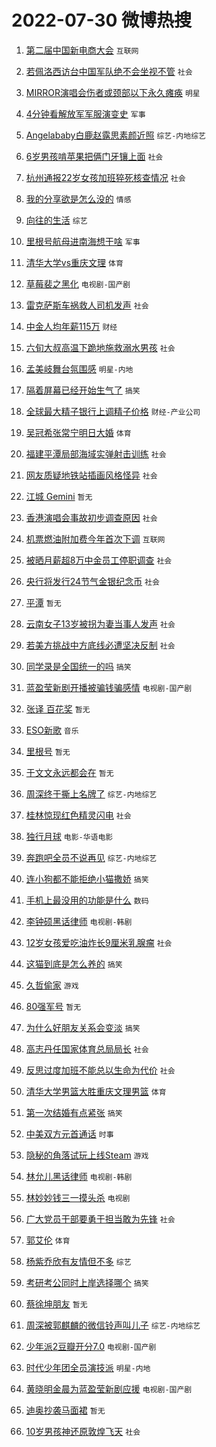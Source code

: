 # 2022-07-30 微博热搜 
1. [第二届中国新电商大会](https://m.weibo.cn/search?containerid=100103type%3D1%26t%3D10%26q%3D%23%E7%AC%AC%E4%BA%8C%E5%B1%8A%E4%B8%AD%E5%9B%BD%E6%96%B0%E7%94%B5%E5%95%86%E5%A4%A7%E4%BC%9A%23&stream_entry_id=51&isnewpage=1&extparam=seat%3D1%26dgr%3D0%26c_type%3D51%26pos%3D0%26filter_type%3Drealtimehot%26cate%3D10103%26display_time%3D1659128629%26pre_seqid%3D16591286297700401118&luicode=10000011&lfid=106003type%3D25%26t%3D3%26disable_hot%3D1%26filter_type%3Drealtimehot) `互联网` 

2. [若佩洛西访台中国军队绝不会坐视不管](https://m.weibo.cn/search?containerid=100103type%3D1%26t%3D10%26q%3D%23%E8%8B%A5%E4%BD%A9%E6%B4%9B%E8%A5%BF%E8%AE%BF%E5%8F%B0%E4%B8%AD%E5%9B%BD%E5%86%9B%E9%98%9F%E7%BB%9D%E4%B8%8D%E4%BC%9A%E5%9D%90%E8%A7%86%E4%B8%8D%E7%AE%A1%23&stream_entry_id=31&isnewpage=1&extparam=seat%3D1%26dgr%3D0%26pos%3D0%26flag%3D1%26lcate%3D5001%26filter_type%3Drealtimehot%26c_type%3D31%26realpos%3D1%26cate%3D0%26display_time%3D1659128629%26pre_seqid%3D16591286297700401118&luicode=10000011&lfid=106003type%3D25%26t%3D3%26disable_hot%3D1%26filter_type%3Drealtimehot) `社会` 

3. [MIRROR演唱会伤者或颈部以下永久瘫痪](https://m.weibo.cn/search?containerid=100103type%3D1%26t%3D10%26q%3D%23MIRROR%E6%BC%94%E5%94%B1%E4%BC%9A%E4%BC%A4%E8%80%85%E6%88%96%E9%A2%88%E9%83%A8%E4%BB%A5%E4%B8%8B%E6%B0%B8%E4%B9%85%E7%98%AB%E7%97%AA%23&stream_entry_id=31&isnewpage=1&extparam=seat%3D1%26dgr%3D0%26pos%3D1%26flag%3D0%26lcate%3D5001%26filter_type%3Drealtimehot%26c_type%3D31%26realpos%3D2%26cate%3D0%26display_time%3D1659128629%26pre_seqid%3D16591286297700401118&luicode=10000011&lfid=106003type%3D25%26t%3D3%26disable_hot%3D1%26filter_type%3Drealtimehot) `明星` 

4. [4分钟看解放军军服演变史](https://m.weibo.cn/search?containerid=100103type%3D1%26t%3D10%26q%3D%234%E5%88%86%E9%92%9F%E7%9C%8B%E8%A7%A3%E6%94%BE%E5%86%9B%E5%86%9B%E6%9C%8D%E6%BC%94%E5%8F%98%E5%8F%B2%23&stream_entry_id=31&isnewpage=1&extparam=seat%3D1%26dgr%3D0%26pos%3D2%26flag%3D0%26lcate%3D5001%26filter_type%3Drealtimehot%26c_type%3D31%26realpos%3D3%26cate%3D0%26display_time%3D1659128629%26pre_seqid%3D16591286297700401118&luicode=10000011&lfid=106003type%3D25%26t%3D3%26disable_hot%3D1%26filter_type%3Drealtimehot) `军事` 

5. [Angelababy白鹿赵露思素颜近照](https://m.weibo.cn/search?containerid=100103type%3D1%26t%3D10%26q%3D%23Angelababy%E7%99%BD%E9%B9%BF%E8%B5%B5%E9%9C%B2%E6%80%9D%E7%B4%A0%E9%A2%9C%E8%BF%91%E7%85%A7%23&stream_entry_id=31&isnewpage=1&extparam=seat%3D1%26dgr%3D0%26pos%3D3%26flag%3D0%26lcate%3D5001%26filter_type%3Drealtimehot%26c_type%3D31%26realpos%3D4%26cate%3D0%26display_time%3D1659128629%26pre_seqid%3D16591286297700401118&luicode=10000011&lfid=106003type%3D25%26t%3D3%26disable_hot%3D1%26filter_type%3Drealtimehot) `综艺-内地综艺` 

6. [6岁男孩啃苹果把俩门牙镶上面](https://m.weibo.cn/search?containerid=100103type%3D1%26t%3D10%26q%3D%236%E5%B2%81%E7%94%B7%E5%AD%A9%E5%95%83%E8%8B%B9%E6%9E%9C%E6%8A%8A%E4%BF%A9%E9%97%A8%E7%89%99%E9%95%B6%E4%B8%8A%E9%9D%A2%23&stream_entry_id=31&isnewpage=1&extparam=seat%3D1%26dgr%3D0%26pos%3D4%26flag%3D0%26lcate%3D5001%26filter_type%3Drealtimehot%26c_type%3D31%26realpos%3D5%26cate%3D0%26display_time%3D1659128629%26pre_seqid%3D16591286297700401118&luicode=10000011&lfid=106003type%3D25%26t%3D3%26disable_hot%3D1%26filter_type%3Drealtimehot) `社会` 

7. [杭州通报22岁女孩加班猝死核查情况](https://m.weibo.cn/search?containerid=100103type%3D1%26t%3D10%26q%3D%23%E6%9D%AD%E5%B7%9E%E9%80%9A%E6%8A%A522%E5%B2%81%E5%A5%B3%E5%AD%A9%E5%8A%A0%E7%8F%AD%E7%8C%9D%E6%AD%BB%E6%A0%B8%E6%9F%A5%E6%83%85%E5%86%B5%23&stream_entry_id=31&isnewpage=1&extparam=seat%3D1%26dgr%3D0%26pos%3D5%26flag%3D0%26lcate%3D5001%26filter_type%3Drealtimehot%26c_type%3D31%26realpos%3D6%26cate%3D0%26display_time%3D1659128629%26pre_seqid%3D16591286297700401118&luicode=10000011&lfid=106003type%3D25%26t%3D3%26disable_hot%3D1%26filter_type%3Drealtimehot) `社会` 

8. [我的分享欲是怎么没的](https://m.weibo.cn/search?containerid=100103type%3D1%26t%3D10%26q%3D%23%E6%88%91%E7%9A%84%E5%88%86%E4%BA%AB%E6%AC%B2%E6%98%AF%E6%80%8E%E4%B9%88%E6%B2%A1%E7%9A%84%23&stream_entry_id=31&isnewpage=1&extparam=seat%3D1%26dgr%3D0%26pos%3D6%26flag%3D0%26lcate%3D5001%26filter_type%3Drealtimehot%26c_type%3D31%26realpos%3D7%26cate%3D0%26display_time%3D1659128629%26pre_seqid%3D16591286297700401118&luicode=10000011&lfid=106003type%3D25%26t%3D3%26disable_hot%3D1%26filter_type%3Drealtimehot) `情感` 

9. [向往的生活](https://m.weibo.cn/search?containerid=100103type%3D1%26t%3D10%26q%3D%E5%90%91%E5%BE%80%E7%9A%84%E7%94%9F%E6%B4%BB&stream_entry_id=31&isnewpage=1&extparam=seat%3D1%26dgr%3D0%26pos%3D7%26flag%3D0%26lcate%3D5001%26filter_type%3Drealtimehot%26c_type%3D31%26realpos%3D8%26cate%3D0%26display_time%3D1659128629%26pre_seqid%3D16591286297700401118&luicode=10000011&lfid=106003type%3D25%26t%3D3%26disable_hot%3D1%26filter_type%3Drealtimehot) `综艺` 

10. [里根号航母进南海想干啥](https://m.weibo.cn/search?containerid=100103type%3D1%26t%3D10%26q%3D%23%E9%87%8C%E6%A0%B9%E5%8F%B7%E8%88%AA%E6%AF%8D%E8%BF%9B%E5%8D%97%E6%B5%B7%E6%83%B3%E5%B9%B2%E5%95%A5%23&stream_entry_id=31&isnewpage=1&extparam=seat%3D1%26dgr%3D0%26pos%3D8%26flag%3D0%26lcate%3D5001%26filter_type%3Drealtimehot%26c_type%3D31%26realpos%3D9%26cate%3D0%26display_time%3D1659128629%26pre_seqid%3D16591286297700401118&luicode=10000011&lfid=106003type%3D25%26t%3D3%26disable_hot%3D1%26filter_type%3Drealtimehot) `军事` 

11. [清华大学vs重庆文理](http://m.weibo.cn/c/wbox?&id=j84w2uenjc&roomid=11480&q=%23%E6%B8%85%E5%8D%8E%E5%A4%A7%E5%AD%A6vs%E9%87%8D%E5%BA%86%E6%96%87%E7%90%86%23&extparam=seat%3D1%26dgr%3D0%26pos%3D9%26flag%3D0%26lcate%3D5001%26filter_type%3Drealtimehot%26c_type%3D31%26realpos%3D10%26cate%3D0%26display_time%3D1659128629%26pre_seqid%3D16591286297700401118&luicode=10000011&lfid=106003type%3D25%26t%3D3%26disable_hot%3D1%26filter_type%3Drealtimehot) `体育` 

12. [草莓裴之黑化](https://m.weibo.cn/search?containerid=100103type%3D1%26t%3D10%26q%3D%23%E8%8D%89%E8%8E%93%E8%A3%B4%E4%B9%8B%E9%BB%91%E5%8C%96%23&stream_entry_id=31&isnewpage=1&extparam=seat%3D1%26dgr%3D0%26pos%3D10%26flag%3D0%26lcate%3D5001%26filter_type%3Drealtimehot%26c_type%3D31%26realpos%3D11%26cate%3D0%26display_time%3D1659128629%26pre_seqid%3D16591286297700401118&luicode=10000011&lfid=106003type%3D25%26t%3D3%26disable_hot%3D1%26filter_type%3Drealtimehot) `电视剧-国产剧` 

13. [雷克萨斯车祸救人司机发声](https://m.weibo.cn/search?containerid=100103type%3D1%26t%3D10%26q%3D%23%E9%9B%B7%E5%85%8B%E8%90%A8%E6%96%AF%E8%BD%A6%E7%A5%B8%E6%95%91%E4%BA%BA%E5%8F%B8%E6%9C%BA%E5%8F%91%E5%A3%B0%23&stream_entry_id=31&isnewpage=1&extparam=seat%3D1%26dgr%3D0%26pos%3D11%26flag%3D0%26lcate%3D5001%26filter_type%3Drealtimehot%26c_type%3D31%26realpos%3D12%26cate%3D0%26display_time%3D1659128629%26pre_seqid%3D16591286297700401118&luicode=10000011&lfid=106003type%3D25%26t%3D3%26disable_hot%3D1%26filter_type%3Drealtimehot) `社会` 

14. [中金人均年薪115万](https://m.weibo.cn/search?containerid=100103type%3D1%26t%3D10%26q%3D%23%E4%B8%AD%E9%87%91%E4%BA%BA%E5%9D%87%E5%B9%B4%E8%96%AA115%E4%B8%87%23&stream_entry_id=31&isnewpage=1&extparam=seat%3D1%26dgr%3D0%26pos%3D12%26flag%3D0%26lcate%3D5001%26filter_type%3Drealtimehot%26c_type%3D31%26realpos%3D13%26cate%3D0%26display_time%3D1659128629%26pre_seqid%3D16591286297700401118&luicode=10000011&lfid=106003type%3D25%26t%3D3%26disable_hot%3D1%26filter_type%3Drealtimehot) `财经` 

15. [六旬大叔高温下跪地施救溺水男孩](https://m.weibo.cn/search?containerid=100103type%3D1%26t%3D10%26q%3D%23%E5%85%AD%E6%97%AC%E5%A4%A7%E5%8F%94%E9%AB%98%E6%B8%A9%E4%B8%8B%E8%B7%AA%E5%9C%B0%E6%96%BD%E6%95%91%E6%BA%BA%E6%B0%B4%E7%94%B7%E5%AD%A9%23&stream_entry_id=31&isnewpage=1&extparam=seat%3D1%26dgr%3D0%26pos%3D13%26flag%3D0%26lcate%3D5001%26filter_type%3Drealtimehot%26c_type%3D31%26realpos%3D14%26cate%3D0%26display_time%3D1659128629%26pre_seqid%3D16591286297700401118&luicode=10000011&lfid=106003type%3D25%26t%3D3%26disable_hot%3D1%26filter_type%3Drealtimehot) `社会` 

16. [孟美岐舞台氛围感](https://m.weibo.cn/search?containerid=100103type%3D1%26t%3D10%26q%3D%23%E5%AD%9F%E7%BE%8E%E5%B2%90%E8%88%9E%E5%8F%B0%E6%B0%9B%E5%9B%B4%E6%84%9F%23&stream_entry_id=31&isnewpage=1&extparam=seat%3D1%26dgr%3D0%26pos%3D14%26flag%3D0%26lcate%3D5001%26filter_type%3Drealtimehot%26c_type%3D31%26realpos%3D15%26cate%3D0%26display_time%3D1659128629%26pre_seqid%3D16591286297700401118&luicode=10000011&lfid=106003type%3D25%26t%3D3%26disable_hot%3D1%26filter_type%3Drealtimehot) `明星-内地` 

17. [隔着屏幕已经开始生气了](https://m.weibo.cn/search?containerid=100103type%3D1%26t%3D10%26q%3D%23%E9%9A%94%E7%9D%80%E5%B1%8F%E5%B9%95%E5%B7%B2%E7%BB%8F%E5%BC%80%E5%A7%8B%E7%94%9F%E6%B0%94%E4%BA%86%23&stream_entry_id=31&isnewpage=1&extparam=seat%3D1%26dgr%3D0%26pos%3D15%26flag%3D0%26lcate%3D5001%26filter_type%3Drealtimehot%26c_type%3D31%26realpos%3D16%26cate%3D0%26display_time%3D1659128629%26pre_seqid%3D16591286297700401118&luicode=10000011&lfid=106003type%3D25%26t%3D3%26disable_hot%3D1%26filter_type%3Drealtimehot) `搞笑` 

18. [全球最大精子银行上调精子价格](https://m.weibo.cn/search?containerid=100103type%3D1%26t%3D10%26q%3D%23%E5%85%A8%E7%90%83%E6%9C%80%E5%A4%A7%E7%B2%BE%E5%AD%90%E9%93%B6%E8%A1%8C%E4%B8%8A%E8%B0%83%E7%B2%BE%E5%AD%90%E4%BB%B7%E6%A0%BC%23&stream_entry_id=31&isnewpage=1&extparam=seat%3D1%26dgr%3D0%26pos%3D16%26flag%3D0%26lcate%3D5001%26filter_type%3Drealtimehot%26c_type%3D31%26realpos%3D17%26cate%3D0%26display_time%3D1659128629%26pre_seqid%3D16591286297700401118&luicode=10000011&lfid=106003type%3D25%26t%3D3%26disable_hot%3D1%26filter_type%3Drealtimehot) `财经-产业公司` 

19. [吴冠希张常宁明日大婚](https://m.weibo.cn/search?containerid=100103type%3D1%26t%3D10%26q%3D%23%E5%90%B4%E5%86%A0%E5%B8%8C%E5%BC%A0%E5%B8%B8%E5%AE%81%E6%98%8E%E6%97%A5%E5%A4%A7%E5%A9%9A%23&stream_entry_id=31&isnewpage=1&extparam=seat%3D1%26dgr%3D0%26pos%3D17%26flag%3D0%26lcate%3D5001%26filter_type%3Drealtimehot%26c_type%3D31%26realpos%3D18%26cate%3D0%26display_time%3D1659128629%26pre_seqid%3D16591286297700401118&luicode=10000011&lfid=106003type%3D25%26t%3D3%26disable_hot%3D1%26filter_type%3Drealtimehot) `体育` 

20. [福建平潭局部海域实弹射击训练](https://m.weibo.cn/search?containerid=100103type%3D1%26t%3D10%26q%3D%23%E7%A6%8F%E5%BB%BA%E5%B9%B3%E6%BD%AD%E5%B1%80%E9%83%A8%E6%B5%B7%E5%9F%9F%E5%AE%9E%E5%BC%B9%E5%B0%84%E5%87%BB%E8%AE%AD%E7%BB%83%23&stream_entry_id=31&isnewpage=1&extparam=seat%3D1%26dgr%3D0%26pos%3D18%26flag%3D0%26lcate%3D5001%26filter_type%3Drealtimehot%26c_type%3D31%26realpos%3D19%26cate%3D0%26display_time%3D1659128629%26pre_seqid%3D16591286297700401118&luicode=10000011&lfid=106003type%3D25%26t%3D3%26disable_hot%3D1%26filter_type%3Drealtimehot) `社会` 

21. [网友质疑地铁站插画风格怪异](https://m.weibo.cn/search?containerid=100103type%3D1%26t%3D10%26q%3D%23%E7%BD%91%E5%8F%8B%E8%B4%A8%E7%96%91%E5%9C%B0%E9%93%81%E7%AB%99%E6%8F%92%E7%94%BB%E9%A3%8E%E6%A0%BC%E6%80%AA%E5%BC%82%23&stream_entry_id=31&isnewpage=1&extparam=seat%3D1%26dgr%3D0%26pos%3D19%26flag%3D0%26lcate%3D5001%26filter_type%3Drealtimehot%26c_type%3D31%26realpos%3D20%26cate%3D0%26display_time%3D1659128629%26pre_seqid%3D16591286297700401118&luicode=10000011&lfid=106003type%3D25%26t%3D3%26disable_hot%3D1%26filter_type%3Drealtimehot) `社会` 

22. [江城 Gemini](https://m.weibo.cn/search?containerid=100103type%3D1%26t%3D10%26q%3D%E6%B1%9F%E5%9F%8E+Gemini&stream_entry_id=31&isnewpage=1&extparam=seat%3D1%26dgr%3D0%26pos%3D20%26flag%3D0%26lcate%3D5001%26filter_type%3Drealtimehot%26c_type%3D31%26realpos%3D21%26cate%3D0%26display_time%3D1659128629%26pre_seqid%3D16591286297700401118&luicode=10000011&lfid=106003type%3D25%26t%3D3%26disable_hot%3D1%26filter_type%3Drealtimehot) `暂无` 

23. [香港演唱会事故初步调查原因](https://m.weibo.cn/search?containerid=100103type%3D1%26t%3D10%26q%3D%23%E9%A6%99%E6%B8%AF%E6%BC%94%E5%94%B1%E4%BC%9A%E4%BA%8B%E6%95%85%E5%88%9D%E6%AD%A5%E8%B0%83%E6%9F%A5%E5%8E%9F%E5%9B%A0%23&stream_entry_id=31&isnewpage=1&extparam=seat%3D1%26dgr%3D0%26pos%3D21%26flag%3D0%26lcate%3D5001%26filter_type%3Drealtimehot%26c_type%3D31%26realpos%3D22%26cate%3D0%26display_time%3D1659128629%26pre_seqid%3D16591286297700401118&luicode=10000011&lfid=106003type%3D25%26t%3D3%26disable_hot%3D1%26filter_type%3Drealtimehot) `社会` 

24. [机票燃油附加费今年首次下调](https://m.weibo.cn/search?containerid=100103type%3D1%26t%3D10%26q%3D%23%E6%9C%BA%E7%A5%A8%E7%87%83%E6%B2%B9%E9%99%84%E5%8A%A0%E8%B4%B9%E4%BB%8A%E5%B9%B4%E9%A6%96%E6%AC%A1%E4%B8%8B%E8%B0%83%23&stream_entry_id=31&isnewpage=1&extparam=seat%3D1%26dgr%3D0%26pos%3D22%26flag%3D0%26lcate%3D5001%26filter_type%3Drealtimehot%26c_type%3D31%26realpos%3D23%26cate%3D0%26display_time%3D1659128629%26pre_seqid%3D16591286297700401118&luicode=10000011&lfid=106003type%3D25%26t%3D3%26disable_hot%3D1%26filter_type%3Drealtimehot) `互联网` 

25. [被晒月薪超8万中金员工停职调查](https://m.weibo.cn/search?containerid=100103type%3D1%26t%3D10%26q%3D%23%E8%A2%AB%E6%99%92%E6%9C%88%E8%96%AA%E8%B6%858%E4%B8%87%E4%B8%AD%E9%87%91%E5%91%98%E5%B7%A5%E5%81%9C%E8%81%8C%E8%B0%83%E6%9F%A5%23&stream_entry_id=31&isnewpage=1&extparam=seat%3D1%26dgr%3D0%26pos%3D23%26flag%3D0%26lcate%3D5001%26filter_type%3Drealtimehot%26c_type%3D31%26realpos%3D24%26cate%3D0%26display_time%3D1659128629%26pre_seqid%3D16591286297700401118&luicode=10000011&lfid=106003type%3D25%26t%3D3%26disable_hot%3D1%26filter_type%3Drealtimehot) `社会` 

26. [央行将发行24节气金银纪念币](https://m.weibo.cn/search?containerid=100103type%3D1%26t%3D10%26q%3D%23%E5%A4%AE%E8%A1%8C%E5%B0%86%E5%8F%91%E8%A1%8C24%E8%8A%82%E6%B0%94%E9%87%91%E9%93%B6%E7%BA%AA%E5%BF%B5%E5%B8%81%23&stream_entry_id=31&isnewpage=1&extparam=seat%3D1%26dgr%3D0%26pos%3D24%26flag%3D0%26lcate%3D5001%26filter_type%3Drealtimehot%26c_type%3D31%26realpos%3D25%26cate%3D0%26display_time%3D1659128629%26pre_seqid%3D16591286297700401118&luicode=10000011&lfid=106003type%3D25%26t%3D3%26disable_hot%3D1%26filter_type%3Drealtimehot) `社会` 

27. [平潭](https://m.weibo.cn/search?containerid=100103type%3D1%26t%3D10%26q%3D%E5%B9%B3%E6%BD%AD&stream_entry_id=31&isnewpage=1&extparam=seat%3D1%26dgr%3D0%26pos%3D25%26flag%3D0%26lcate%3D5001%26filter_type%3Drealtimehot%26c_type%3D31%26realpos%3D26%26cate%3D0%26display_time%3D1659128629%26pre_seqid%3D16591286297700401118&luicode=10000011&lfid=106003type%3D25%26t%3D3%26disable_hot%3D1%26filter_type%3Drealtimehot) `暂无` 

28. [云南女子13岁被拐为妻当事人发声](https://m.weibo.cn/search?containerid=100103type%3D1%26t%3D10%26q%3D%23%E4%BA%91%E5%8D%97%E5%A5%B3%E5%AD%9013%E5%B2%81%E8%A2%AB%E6%8B%90%E4%B8%BA%E5%A6%BB%E5%BD%93%E4%BA%8B%E4%BA%BA%E5%8F%91%E5%A3%B0%23&stream_entry_id=31&isnewpage=1&extparam=seat%3D1%26dgr%3D0%26pos%3D26%26flag%3D0%26lcate%3D5001%26filter_type%3Drealtimehot%26c_type%3D31%26realpos%3D27%26cate%3D0%26display_time%3D1659128629%26pre_seqid%3D16591286297700401118&luicode=10000011&lfid=106003type%3D25%26t%3D3%26disable_hot%3D1%26filter_type%3Drealtimehot) `社会` 

29. [若美方挑战中方底线必遭坚决反制](https://m.weibo.cn/search?containerid=100103type%3D1%26t%3D10%26q%3D%23%E8%8B%A5%E7%BE%8E%E6%96%B9%E6%8C%91%E6%88%98%E4%B8%AD%E6%96%B9%E5%BA%95%E7%BA%BF%E5%BF%85%E9%81%AD%E5%9D%9A%E5%86%B3%E5%8F%8D%E5%88%B6%23&stream_entry_id=31&isnewpage=1&extparam=seat%3D1%26dgr%3D0%26pos%3D27%26flag%3D0%26lcate%3D5001%26filter_type%3Drealtimehot%26c_type%3D31%26realpos%3D28%26cate%3D0%26display_time%3D1659128629%26pre_seqid%3D16591286297700401118&luicode=10000011&lfid=106003type%3D25%26t%3D3%26disable_hot%3D1%26filter_type%3Drealtimehot) `社会` 

30. [同学录是全国统一的吗](https://m.weibo.cn/search?containerid=100103type%3D1%26t%3D10%26q%3D%23%E5%90%8C%E5%AD%A6%E5%BD%95%E6%98%AF%E5%85%A8%E5%9B%BD%E7%BB%9F%E4%B8%80%E7%9A%84%E5%90%97%23&stream_entry_id=31&isnewpage=1&extparam=seat%3D1%26dgr%3D0%26pos%3D28%26flag%3D0%26lcate%3D5001%26filter_type%3Drealtimehot%26c_type%3D31%26realpos%3D29%26cate%3D0%26display_time%3D1659128629%26pre_seqid%3D16591286297700401118&luicode=10000011&lfid=106003type%3D25%26t%3D3%26disable_hot%3D1%26filter_type%3Drealtimehot) `搞笑` 

31. [蓝盈莹新剧开播被骗钱骗感情](https://m.weibo.cn/search?containerid=100103type%3D1%26t%3D10%26q%3D%23%E8%93%9D%E7%9B%88%E8%8E%B9%E6%96%B0%E5%89%A7%E5%BC%80%E6%92%AD%E8%A2%AB%E9%AA%97%E9%92%B1%E9%AA%97%E6%84%9F%E6%83%85%23&stream_entry_id=31&isnewpage=1&extparam=seat%3D1%26dgr%3D0%26pos%3D29%26flag%3D1%26lcate%3D5001%26filter_type%3Drealtimehot%26c_type%3D31%26realpos%3D30%26cate%3D0%26display_time%3D1659128629%26pre_seqid%3D16591286297700401118&luicode=10000011&lfid=106003type%3D25%26t%3D3%26disable_hot%3D1%26filter_type%3Drealtimehot) `电视剧-国产剧` 

32. [张译 百花奖](https://m.weibo.cn/search?containerid=100103type%3D1%26t%3D10%26q%3D%E5%BC%A0%E8%AF%91+%E7%99%BE%E8%8A%B1%E5%A5%96&stream_entry_id=31&isnewpage=1&extparam=seat%3D1%26dgr%3D0%26pos%3D30%26flag%3D0%26lcate%3D5001%26filter_type%3Drealtimehot%26c_type%3D31%26realpos%3D31%26cate%3D0%26display_time%3D1659128629%26pre_seqid%3D16591286297700401118&luicode=10000011&lfid=106003type%3D25%26t%3D3%26disable_hot%3D1%26filter_type%3Drealtimehot) `暂无` 

33. [ESO新歌](https://m.weibo.cn/search?containerid=100103type%3D1%26t%3D10%26q%3D%23ESO%E6%96%B0%E6%AD%8C%23&stream_entry_id=31&isnewpage=1&extparam=seat%3D1%26dgr%3D0%26pos%3D31%26flag%3D0%26lcate%3D5001%26filter_type%3Drealtimehot%26c_type%3D31%26realpos%3D32%26cate%3D0%26display_time%3D1659128629%26pre_seqid%3D16591286297700401118&luicode=10000011&lfid=106003type%3D25%26t%3D3%26disable_hot%3D1%26filter_type%3Drealtimehot) `音乐` 

34. [里根号](https://m.weibo.cn/search?containerid=100103type%3D1%26t%3D10%26q%3D%23%E9%87%8C%E6%A0%B9%E5%8F%B7%23&stream_entry_id=31&isnewpage=1&extparam=seat%3D1%26dgr%3D0%26pos%3D32%26flag%3D0%26lcate%3D5001%26filter_type%3Drealtimehot%26c_type%3D31%26realpos%3D33%26cate%3D0%26display_time%3D1659128629%26pre_seqid%3D16591286297700401118&luicode=10000011&lfid=106003type%3D25%26t%3D3%26disable_hot%3D1%26filter_type%3Drealtimehot) `暂无` 

35. [于文文永远都会在](https://m.weibo.cn/search?containerid=100103type%3D1%26t%3D10%26q%3D%23%E4%BA%8E%E6%96%87%E6%96%87%E6%B0%B8%E8%BF%9C%E9%83%BD%E4%BC%9A%E5%9C%A8%23&stream_entry_id=31&isnewpage=1&extparam=seat%3D1%26dgr%3D0%26pos%3D33%26flag%3D1%26lcate%3D5001%26filter_type%3Drealtimehot%26c_type%3D31%26realpos%3D34%26cate%3D0%26display_time%3D1659128629%26pre_seqid%3D16591286297700401118&luicode=10000011&lfid=106003type%3D25%26t%3D3%26disable_hot%3D1%26filter_type%3Drealtimehot) `暂无` 

36. [周深终于撕上名牌了](https://m.weibo.cn/search?containerid=100103type%3D1%26t%3D10%26q%3D%23%E5%91%A8%E6%B7%B1%E7%BB%88%E4%BA%8E%E6%92%95%E4%B8%8A%E5%90%8D%E7%89%8C%E4%BA%86%23&stream_entry_id=31&isnewpage=1&extparam=seat%3D1%26dgr%3D0%26pos%3D34%26flag%3D0%26lcate%3D5001%26filter_type%3Drealtimehot%26c_type%3D31%26realpos%3D35%26cate%3D0%26display_time%3D1659128629%26pre_seqid%3D16591286297700401118&luicode=10000011&lfid=106003type%3D25%26t%3D3%26disable_hot%3D1%26filter_type%3Drealtimehot) `综艺-内地综艺` 

37. [桂林惊现红色精灵闪电](https://m.weibo.cn/search?containerid=100103type%3D1%26t%3D10%26q%3D%23%E6%A1%82%E6%9E%97%E6%83%8A%E7%8E%B0%E7%BA%A2%E8%89%B2%E7%B2%BE%E7%81%B5%E9%97%AA%E7%94%B5%23&stream_entry_id=31&isnewpage=1&extparam=seat%3D1%26dgr%3D0%26pos%3D35%26flag%3D0%26lcate%3D5001%26filter_type%3Drealtimehot%26c_type%3D31%26realpos%3D36%26cate%3D0%26display_time%3D1659128629%26pre_seqid%3D16591286297700401118&luicode=10000011&lfid=106003type%3D25%26t%3D3%26disable_hot%3D1%26filter_type%3Drealtimehot) `社会` 

38. [独行月球](https://m.weibo.cn/search?containerid=100103type%3D1%26t%3D10%26q%3D%E7%8B%AC%E8%A1%8C%E6%9C%88%E7%90%83&stream_entry_id=31&isnewpage=1&extparam=seat%3D1%26dgr%3D0%26pos%3D36%26flag%3D0%26lcate%3D5001%26filter_type%3Drealtimehot%26c_type%3D31%26realpos%3D37%26cate%3D0%26display_time%3D1659128629%26pre_seqid%3D16591286297700401118&luicode=10000011&lfid=106003type%3D25%26t%3D3%26disable_hot%3D1%26filter_type%3Drealtimehot) `电影-华语电影` 

39. [奔跑吧全员不说再见](https://m.weibo.cn/search?containerid=100103type%3D1%26t%3D10%26q%3D%23%E5%A5%94%E8%B7%91%E5%90%A7%E5%85%A8%E5%91%98%E4%B8%8D%E8%AF%B4%E5%86%8D%E8%A7%81%23&stream_entry_id=31&isnewpage=1&extparam=seat%3D1%26dgr%3D0%26pos%3D37%26flag%3D0%26lcate%3D5001%26filter_type%3Drealtimehot%26c_type%3D31%26realpos%3D38%26cate%3D0%26display_time%3D1659128629%26pre_seqid%3D16591286297700401118&luicode=10000011&lfid=106003type%3D25%26t%3D3%26disable_hot%3D1%26filter_type%3Drealtimehot) `综艺-内地综艺` 

40. [连小狗都不能拒绝小猫撒娇](https://m.weibo.cn/search?containerid=100103type%3D1%26t%3D10%26q%3D%23%E8%BF%9E%E5%B0%8F%E7%8B%97%E9%83%BD%E4%B8%8D%E8%83%BD%E6%8B%92%E7%BB%9D%E5%B0%8F%E7%8C%AB%E6%92%92%E5%A8%87%23&stream_entry_id=31&isnewpage=1&extparam=seat%3D1%26dgr%3D0%26pos%3D38%26flag%3D0%26lcate%3D5001%26filter_type%3Drealtimehot%26c_type%3D31%26realpos%3D39%26cate%3D0%26display_time%3D1659128629%26pre_seqid%3D16591286297700401118&luicode=10000011&lfid=106003type%3D25%26t%3D3%26disable_hot%3D1%26filter_type%3Drealtimehot) `搞笑` 

41. [手机上最没用的功能是什么](https://m.weibo.cn/search?containerid=100103type%3D1%26t%3D10%26q%3D%23%E6%89%8B%E6%9C%BA%E4%B8%8A%E6%9C%80%E6%B2%A1%E7%94%A8%E7%9A%84%E5%8A%9F%E8%83%BD%E6%98%AF%E4%BB%80%E4%B9%88%23&stream_entry_id=31&isnewpage=1&extparam=seat%3D1%26dgr%3D0%26pos%3D39%26flag%3D0%26lcate%3D5001%26filter_type%3Drealtimehot%26c_type%3D31%26realpos%3D40%26cate%3D0%26display_time%3D1659128629%26pre_seqid%3D16591286297700401118&luicode=10000011&lfid=106003type%3D25%26t%3D3%26disable_hot%3D1%26filter_type%3Drealtimehot) `数码` 

42. [李钟硕黑话律师](https://m.weibo.cn/search?containerid=100103type%3D1%26t%3D10%26q%3D%23%E6%9D%8E%E9%92%9F%E7%A1%95%E9%BB%91%E8%AF%9D%E5%BE%8B%E5%B8%88%23&stream_entry_id=31&isnewpage=1&extparam=seat%3D1%26dgr%3D0%26pos%3D40%26flag%3D0%26lcate%3D5001%26filter_type%3Drealtimehot%26c_type%3D31%26realpos%3D41%26cate%3D0%26display_time%3D1659128629%26pre_seqid%3D16591286297700401118&luicode=10000011&lfid=106003type%3D25%26t%3D3%26disable_hot%3D1%26filter_type%3Drealtimehot) `电视剧-韩剧` 

43. [12岁女孩爱吃油炸长9厘米乳腺瘤](https://m.weibo.cn/search?containerid=100103type%3D1%26t%3D10%26q%3D%2312%E5%B2%81%E5%A5%B3%E5%AD%A9%E7%88%B1%E5%90%83%E6%B2%B9%E7%82%B8%E9%95%BF9%E5%8E%98%E7%B1%B3%E4%B9%B3%E8%85%BA%E7%98%A4%23&stream_entry_id=31&isnewpage=1&extparam=seat%3D1%26dgr%3D0%26pos%3D41%26flag%3D0%26lcate%3D5001%26filter_type%3Drealtimehot%26c_type%3D31%26realpos%3D42%26cate%3D0%26display_time%3D1659128629%26pre_seqid%3D16591286297700401118&luicode=10000011&lfid=106003type%3D25%26t%3D3%26disable_hot%3D1%26filter_type%3Drealtimehot) `社会` 

44. [这猫到底是怎么养的](https://m.weibo.cn/search?containerid=100103type%3D1%26t%3D10%26q%3D%23%E8%BF%99%E7%8C%AB%E5%88%B0%E5%BA%95%E6%98%AF%E6%80%8E%E4%B9%88%E5%85%BB%E7%9A%84%23&stream_entry_id=31&isnewpage=1&extparam=seat%3D1%26dgr%3D0%26pos%3D42%26flag%3D0%26lcate%3D5001%26filter_type%3Drealtimehot%26c_type%3D31%26realpos%3D43%26cate%3D0%26display_time%3D1659128629%26pre_seqid%3D16591286297700401118&luicode=10000011&lfid=106003type%3D25%26t%3D3%26disable_hot%3D1%26filter_type%3Drealtimehot) `搞笑` 

45. [久哲偷家](https://m.weibo.cn/search?containerid=100103type%3D1%26t%3D10%26q%3D%23%E4%B9%85%E5%93%B2%E5%81%B7%E5%AE%B6%23&stream_entry_id=31&isnewpage=1&extparam=seat%3D1%26dgr%3D0%26pos%3D43%26flag%3D0%26lcate%3D5001%26filter_type%3Drealtimehot%26c_type%3D31%26realpos%3D44%26cate%3D0%26display_time%3D1659128629%26pre_seqid%3D16591286297700401118&luicode=10000011&lfid=106003type%3D25%26t%3D3%26disable_hot%3D1%26filter_type%3Drealtimehot) `游戏` 

46. [80强军号](https://m.weibo.cn/search?containerid=100103type%3D1%26t%3D10%26q%3D%2380%E5%BC%BA%E5%86%9B%E5%8F%B7%23&stream_entry_id=31&isnewpage=1&extparam=seat%3D1%26dgr%3D0%26pos%3D44%26flag%3D0%26lcate%3D5001%26filter_type%3Drealtimehot%26c_type%3D31%26realpos%3D45%26cate%3D0%26display_time%3D1659128629%26pre_seqid%3D16591286297700401118&luicode=10000011&lfid=106003type%3D25%26t%3D3%26disable_hot%3D1%26filter_type%3Drealtimehot) `暂无` 

47. [为什么好朋友关系会变淡](https://m.weibo.cn/search?containerid=100103type%3D1%26t%3D10%26q%3D%23%E4%B8%BA%E4%BB%80%E4%B9%88%E5%A5%BD%E6%9C%8B%E5%8F%8B%E5%85%B3%E7%B3%BB%E4%BC%9A%E5%8F%98%E6%B7%A1%23&stream_entry_id=31&isnewpage=1&extparam=seat%3D1%26dgr%3D0%26pos%3D45%26flag%3D0%26lcate%3D5001%26filter_type%3Drealtimehot%26c_type%3D31%26realpos%3D46%26cate%3D0%26display_time%3D1659128629%26pre_seqid%3D16591286297700401118&luicode=10000011&lfid=106003type%3D25%26t%3D3%26disable_hot%3D1%26filter_type%3Drealtimehot) `搞笑` 

48. [高志丹任国家体育总局局长](https://m.weibo.cn/search?containerid=100103type%3D1%26t%3D10%26q%3D%23%E9%AB%98%E5%BF%97%E4%B8%B9%E4%BB%BB%E5%9B%BD%E5%AE%B6%E4%BD%93%E8%82%B2%E6%80%BB%E5%B1%80%E5%B1%80%E9%95%BF%23&stream_entry_id=31&isnewpage=1&extparam=seat%3D1%26dgr%3D0%26pos%3D46%26flag%3D0%26lcate%3D5001%26filter_type%3Drealtimehot%26c_type%3D31%26realpos%3D47%26cate%3D0%26display_time%3D1659128629%26pre_seqid%3D16591286297700401118&luicode=10000011&lfid=106003type%3D25%26t%3D3%26disable_hot%3D1%26filter_type%3Drealtimehot) `社会` 

49. [反思过度加班不能总以生命为代价](https://m.weibo.cn/search?containerid=100103type%3D1%26t%3D10%26q%3D%23%E5%8F%8D%E6%80%9D%E8%BF%87%E5%BA%A6%E5%8A%A0%E7%8F%AD%E4%B8%8D%E8%83%BD%E6%80%BB%E4%BB%A5%E7%94%9F%E5%91%BD%E4%B8%BA%E4%BB%A3%E4%BB%B7%23&stream_entry_id=31&isnewpage=1&extparam=seat%3D1%26dgr%3D0%26pos%3D47%26flag%3D1%26lcate%3D5001%26filter_type%3Drealtimehot%26c_type%3D31%26realpos%3D48%26cate%3D0%26display_time%3D1659128629%26pre_seqid%3D16591286297700401118&luicode=10000011&lfid=106003type%3D25%26t%3D3%26disable_hot%3D1%26filter_type%3Drealtimehot) `社会` 

50. [清华大学男篮大胜重庆文理男篮](https://m.weibo.cn/search?containerid=100103type%3D1%26t%3D10%26q%3D%23%E6%B8%85%E5%8D%8E%E5%A4%A7%E5%AD%A6%E7%94%B7%E7%AF%AE%E5%A4%A7%E8%83%9C%E9%87%8D%E5%BA%86%E6%96%87%E7%90%86%E7%94%B7%E7%AF%AE%23&stream_entry_id=31&isnewpage=1&extparam=seat%3D1%26dgr%3D0%26pos%3D48%26flag%3D0%26lcate%3D5001%26filter_type%3Drealtimehot%26c_type%3D31%26realpos%3D49%26cate%3D0%26display_time%3D1659128629%26pre_seqid%3D16591286297700401118&luicode=10000011&lfid=106003type%3D25%26t%3D3%26disable_hot%3D1%26filter_type%3Drealtimehot) `体育` 

51. [第一次结婚有点紧张](https://m.weibo.cn/search?containerid=100103type%3D1%26t%3D10%26q%3D%23%E7%AC%AC%E4%B8%80%E6%AC%A1%E7%BB%93%E5%A9%9A%E6%9C%89%E7%82%B9%E7%B4%A7%E5%BC%A0%23&stream_entry_id=31&isnewpage=1&extparam=seat%3D1%26dgr%3D0%26pos%3D49%26flag%3D0%26lcate%3D5001%26filter_type%3Drealtimehot%26c_type%3D31%26realpos%3D50%26cate%3D0%26display_time%3D1659128629%26pre_seqid%3D16591286297700401118&luicode=10000011&lfid=106003type%3D25%26t%3D3%26disable_hot%3D1%26filter_type%3Drealtimehot) `搞笑` 

52. [中美双方元首通话](https://m.weibo.cn/search?containerid=100103type%3D1%26t%3D10%26q%3D%23%E4%B8%AD%E7%BE%8E%E5%8F%8C%E6%96%B9%E5%85%83%E9%A6%96%E9%80%9A%E8%AF%9D%23&stream_entry_id=51&isnewpage=1&extparam=seat%3D1%26filter_type%3Drealtimehot%26dgr%3D0%26c_type%3D51%26pos%3D0%26cate%3D10103%26display_time%3D1659125051%26pre_seqid%3D16591250516280227842318&luicode=10000011&lfid=106003type%3D25%26t%3D3%26disable_hot%3D1%26filter_type%3Drealtimehot) `时事` 

53. [隐秘的角落试玩上线Steam](https://m.weibo.cn/search?containerid=100103type%3D1%26t%3D10%26q%3D%23%E9%9A%90%E7%A7%98%E7%9A%84%E8%A7%92%E8%90%BD%E8%AF%95%E7%8E%A9%E4%B8%8A%E7%BA%BFSteam%23&stream_entry_id=31&isnewpage=1&extparam=seat%3D1%26realpos%3D34%26flag%3D0%26dgr%3D0%26c_type%3D31%26pos%3D33%26cate%3D0%26filter_type%3Drealtimehot%26lcate%3D5001%26display_time%3D1659125051%26pre_seqid%3D16591250516280227842318&luicode=10000011&lfid=106003type%3D25%26t%3D3%26disable_hot%3D1%26filter_type%3Drealtimehot) `游戏` 

54. [林允儿黑话律师](https://m.weibo.cn/search?containerid=100103type%3D1%26t%3D10%26q%3D%23%E6%9E%97%E5%85%81%E5%84%BF%E9%BB%91%E8%AF%9D%E5%BE%8B%E5%B8%88%23&stream_entry_id=31&isnewpage=1&extparam=seat%3D1%26realpos%3D46%26flag%3D0%26dgr%3D0%26c_type%3D31%26pos%3D45%26cate%3D0%26filter_type%3Drealtimehot%26lcate%3D5001%26display_time%3D1659125051%26pre_seqid%3D16591250516280227842318&luicode=10000011&lfid=106003type%3D25%26t%3D3%26disable_hot%3D1%26filter_type%3Drealtimehot) `电视剧-韩剧` 

55. [林妙妙钱三一摸头杀](https://m.weibo.cn/search?containerid=100103type%3D1%26t%3D10%26q%3D%23%E6%9E%97%E5%A6%99%E5%A6%99%E9%92%B1%E4%B8%89%E4%B8%80%E6%91%B8%E5%A4%B4%E6%9D%80%23&stream_entry_id=31&isnewpage=1&extparam=seat%3D1%26realpos%3D47%26flag%3D0%26dgr%3D0%26c_type%3D31%26pos%3D46%26cate%3D0%26filter_type%3Drealtimehot%26lcate%3D5001%26display_time%3D1659125051%26pre_seqid%3D16591250516280227842318&luicode=10000011&lfid=106003type%3D25%26t%3D3%26disable_hot%3D1%26filter_type%3Drealtimehot) `电视剧` 

56. [广大党员干部要勇于担当敢为先锋](https://m.weibo.cn/search?containerid=100103type%3D1%26t%3D10%26q%3D%23%E5%B9%BF%E5%A4%A7%E5%85%9A%E5%91%98%E5%B9%B2%E9%83%A8%E8%A6%81%E5%8B%87%E4%BA%8E%E6%8B%85%E5%BD%93%E6%95%A2%E4%B8%BA%E5%85%88%E9%94%8B%23&stream_entry_id=51&isnewpage=1&extparam=seat%3D1%26filter_type%3Drealtimehot%26dgr%3D0%26c_type%3D51%26pos%3D0%26cate%3D10103%26display_time%3D1659121439%26pre_seqid%3D1659121439581016172322&luicode=10000011&lfid=106003type%3D25%26t%3D3%26disable_hot%3D1%26filter_type%3Drealtimehot) `社会` 

57. [郭艾伦](https://m.weibo.cn/search?containerid=100103type%3D1%26t%3D10%26q%3D%E9%83%AD%E8%89%BE%E4%BC%A6&stream_entry_id=31&isnewpage=1&extparam=seat%3D1%26realpos%3D47%26flag%3D0%26dgr%3D0%26c_type%3D31%26pos%3D46%26cate%3D0%26filter_type%3Drealtimehot%26lcate%3D5001%26display_time%3D1659121439%26pre_seqid%3D1659121439581016172322&luicode=10000011&lfid=106003type%3D25%26t%3D3%26disable_hot%3D1%26filter_type%3Drealtimehot) `体育` 

58. [杨紫乔欣有友情但不多](https://m.weibo.cn/search?containerid=100103type%3D1%26t%3D10%26q%3D%23%E6%9D%A8%E7%B4%AB%E4%B9%94%E6%AC%A3%E6%9C%89%E5%8F%8B%E6%83%85%E4%BD%86%E4%B8%8D%E5%A4%9A%23&stream_entry_id=31&isnewpage=1&extparam=seat%3D1%26realpos%3D46%26flag%3D0%26dgr%3D0%26c_type%3D31%26pos%3D45%26cate%3D0%26filter_type%3Drealtimehot%26lcate%3D5001%26display_time%3D1659117846%26pre_seqid%3D165911784639602254251&luicode=10000011&lfid=106003type%3D25%26t%3D3%26disable_hot%3D1%26filter_type%3Drealtimehot) `综艺` 

59. [考研考公同时上岸选择哪个](https://m.weibo.cn/search?containerid=100103type%3D1%26t%3D10%26q%3D%23%E8%80%83%E7%A0%94%E8%80%83%E5%85%AC%E5%90%8C%E6%97%B6%E4%B8%8A%E5%B2%B8%E9%80%89%E6%8B%A9%E5%93%AA%E4%B8%AA%23&stream_entry_id=31&isnewpage=1&extparam=seat%3D1%26dgr%3D0%26pos%3D3%26flag%3D1%26lcate%3D5001%26filter_type%3Drealtimehot%26c_type%3D31%26realpos%3D4%26cate%3D0%26display_time%3D1659110648%26pre_seqid%3D1659110648734929821168&luicode=10000011&lfid=106003type%3D25%26t%3D3%26disable_hot%3D1%26filter_type%3Drealtimehot) `搞笑` 

60. [蔡徐坤朋友](https://m.weibo.cn/search?containerid=100103type%3D1%26t%3D10%26q%3D%23%E8%94%A1%E5%BE%90%E5%9D%A4%E6%9C%8B%E5%8F%8B%23&stream_entry_id=31&isnewpage=1&extparam=seat%3D1%26dgr%3D0%26pos%3D4%26flag%3D1%26lcate%3D5001%26filter_type%3Drealtimehot%26c_type%3D31%26realpos%3D5%26cate%3D0%26display_time%3D1659110648%26pre_seqid%3D1659110648734929821168&luicode=10000011&lfid=106003type%3D25%26t%3D3%26disable_hot%3D1%26filter_type%3Drealtimehot) `暂无` 

61. [周深被郭麒麟的微信铃声叫儿子](https://m.weibo.cn/search?containerid=100103type%3D1%26t%3D10%26q%3D%23%E5%91%A8%E6%B7%B1%E8%A2%AB%E9%83%AD%E9%BA%92%E9%BA%9F%E7%9A%84%E5%BE%AE%E4%BF%A1%E9%93%83%E5%A3%B0%E5%8F%AB%E5%84%BF%E5%AD%90%23&stream_entry_id=31&isnewpage=1&extparam=seat%3D1%26dgr%3D0%26pos%3D32%26flag%3D0%26lcate%3D5001%26filter_type%3Drealtimehot%26c_type%3D31%26realpos%3D33%26cate%3D0%26display_time%3D1659110648%26pre_seqid%3D1659110648734929821168&luicode=10000011&lfid=106003type%3D25%26t%3D3%26disable_hot%3D1%26filter_type%3Drealtimehot) `综艺-内地综艺` 

62. [少年派2豆瓣开分7.0](https://m.weibo.cn/search?containerid=100103type%3D1%26t%3D10%26q%3D%23%E5%B0%91%E5%B9%B4%E6%B4%BE2%E8%B1%86%E7%93%A3%E5%BC%80%E5%88%867.0%23&stream_entry_id=31&isnewpage=1&extparam=seat%3D1%26dgr%3D0%26pos%3D33%26flag%3D1%26lcate%3D5001%26filter_type%3Drealtimehot%26c_type%3D31%26realpos%3D34%26cate%3D0%26display_time%3D1659110648%26pre_seqid%3D1659110648734929821168&luicode=10000011&lfid=106003type%3D25%26t%3D3%26disable_hot%3D1%26filter_type%3Drealtimehot) `电视剧-国产剧` 

63. [时代少年团全员演技派](https://m.weibo.cn/search?containerid=100103type%3D1%26t%3D10%26q%3D%23%E6%97%B6%E4%BB%A3%E5%B0%91%E5%B9%B4%E5%9B%A2%E5%85%A8%E5%91%98%E6%BC%94%E6%8A%80%E6%B4%BE%23&stream_entry_id=31&isnewpage=1&extparam=seat%3D1%26dgr%3D0%26pos%3D34%26flag%3D1%26lcate%3D5001%26filter_type%3Drealtimehot%26c_type%3D31%26realpos%3D35%26cate%3D0%26display_time%3D1659110648%26pre_seqid%3D1659110648734929821168&luicode=10000011&lfid=106003type%3D25%26t%3D3%26disable_hot%3D1%26filter_type%3Drealtimehot) `明星-内地` 

64. [黄晓明金晨为蓝盈莹新剧应援](https://m.weibo.cn/search?containerid=100103type%3D1%26t%3D10%26q%3D%23%E9%BB%84%E6%99%93%E6%98%8E%E9%87%91%E6%99%A8%E4%B8%BA%E8%93%9D%E7%9B%88%E8%8E%B9%E6%96%B0%E5%89%A7%E5%BA%94%E6%8F%B4%23&stream_entry_id=31&isnewpage=1&extparam=seat%3D1%26dgr%3D0%26pos%3D40%26flag%3D1%26lcate%3D5001%26filter_type%3Drealtimehot%26c_type%3D31%26realpos%3D41%26cate%3D0%26display_time%3D1659110648%26pre_seqid%3D1659110648734929821168&luicode=10000011&lfid=106003type%3D25%26t%3D3%26disable_hot%3D1%26filter_type%3Drealtimehot) `电视剧-国产剧` 

65. [迪奥抄袭马面裙](https://m.weibo.cn/search?containerid=100103type%3D1%26t%3D10%26q%3D%23%E8%BF%AA%E5%A5%A5%E6%8A%84%E8%A2%AD%E9%A9%AC%E9%9D%A2%E8%A3%99%23&stream_entry_id=31&isnewpage=1&extparam=seat%3D1%26dgr%3D0%26pos%3D44%26flag%3D0%26lcate%3D5001%26filter_type%3Drealtimehot%26c_type%3D31%26realpos%3D45%26cate%3D0%26display_time%3D1659110648%26pre_seqid%3D1659110648734929821168&luicode=10000011&lfid=106003type%3D25%26t%3D3%26disable_hot%3D1%26filter_type%3Drealtimehot) `暂无` 

66. [10岁男孩神还原敦煌飞天](https://m.weibo.cn/search?containerid=100103type%3D1%26t%3D10%26q%3D%2310%E5%B2%81%E7%94%B7%E5%AD%A9%E7%A5%9E%E8%BF%98%E5%8E%9F%E6%95%A6%E7%85%8C%E9%A3%9E%E5%A4%A9%23&stream_entry_id=31&isnewpage=1&extparam=seat%3D1%26dgr%3D0%26pos%3D49%26flag%3D0%26lcate%3D5001%26filter_type%3Drealtimehot%26c_type%3D31%26realpos%3D50%26cate%3D0%26display_time%3D1659110648%26pre_seqid%3D1659110648734929821168&luicode=10000011&lfid=106003type%3D25%26t%3D3%26disable_hot%3D1%26filter_type%3Drealtimehot) `社会` 
